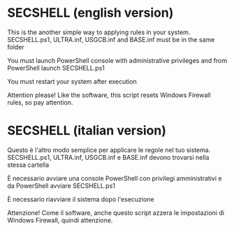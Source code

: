 # SECSHELL (english version)

This is the another simple way to applying rules in your system.
SECSHELL.ps1, ULTRA.inf, USGCB.inf and BASE.inf must be in the same folder

You must launch PowerShell console with administrative privileges and from PowerShell launch SECSHELL.ps1

You must restart your system after execution

Attention please!
Like the software, this script resets Windows Firewall rules, so pay attention.

# SECSHELL (italian version)

Questo è l'altro modo semplice per applicare le regole nel tuo sistema.
SECSHELL.ps1, ULTRA.inf, USGCB.inf e BASE.inf devono trovarsi nella stessa cartella

È necessario avviare una console PowerShell con privilegi amministrativi e da PowerShell avviare SECSHELL.ps1

È necessario riavviare il sistema dopo l'esecuzione

Attenzione!
Come il software, anche questo script azzera le impostazioni di Windows Firewall, quindi attenzione.
